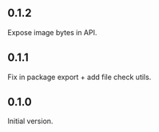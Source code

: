 ## 0.1.2

Expose image bytes in API.

## 0.1.1

Fix in package export + add file check utils.

## 0.1.0

Initial version. 


